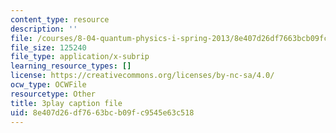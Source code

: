 ```yaml
---
content_type: resource
description: ''
file: /courses/8-04-quantum-physics-i-spring-2013/8e407d26df7663bcb09fc9545e63c518_lZ3bPUKo5zc.srt
file_size: 125240
file_type: application/x-subrip
learning_resource_types: []
license: https://creativecommons.org/licenses/by-nc-sa/4.0/
ocw_type: OCWFile
resourcetype: Other
title: 3play caption file
uid: 8e407d26-df76-63bc-b09f-c9545e63c518
---
```

